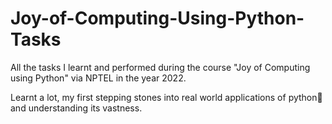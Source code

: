 # Joy-of-Computing-Using-Python-Tasks

All the tasks I learnt and performed during the course "Joy of Computing using Python" via NPTEL in the year 2022.

Learnt a lot, my first stepping stones into real world applications of python🐍 and understanding its vastness.

